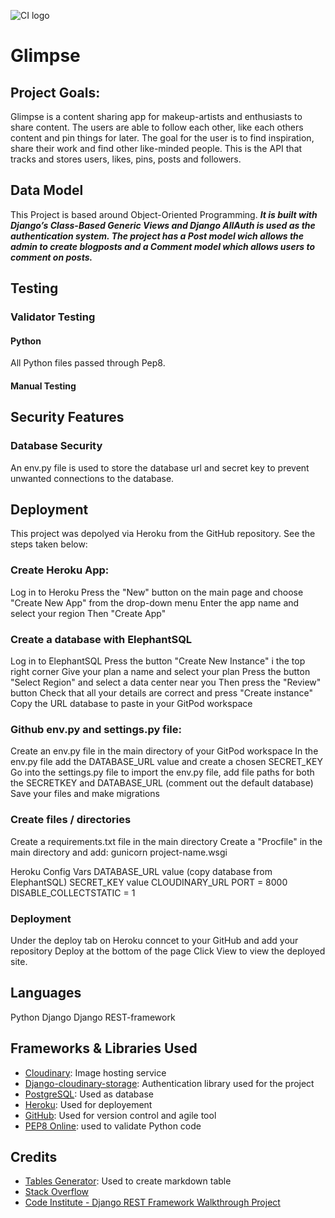 ![CI logo](https://codeinstitute.s3.amazonaws.com/fullstack/ci_logo_small.png)

# Glimpse

## Project Goals:
Glimpse is a content sharing app for makeup-artists and enthusiasts to share content. The users are able to follow each other, like each others content and pin things for later. The goal for the user is to find inspiration, share their work and find other like-minded people. This is the API that tracks and stores users, likes, pins, posts and followers. 

## Data Model
This Project is based around Object-Oriented Programming.
***It is built with Django’s Class-Based Generic Views and Django AllAuth is used as the authentication system.
The project has a Post model wich allows the admin to create blogposts and a Comment model which allows users to comment on posts.***

## Testing

### Validator Testing

#### Python
All Python files passed through Pep8.

#### Manual Testing

## Security Features 

### Database Security
An env.py file is used to store the database url and secret key to prevent unwanted connections to the database.


## Deployment
This project was depolyed via Heroku from the GitHub repository. See the steps taken below:

### Create Heroku App:
Log in to Heroku
Press the "New" button on the main page and choose "Create New App" from the drop-down menu
Enter the app name and select your region
Then "Create App"

### Create a database with ElephantSQL
Log in to ElephantSQL
Press the button "Create New Instance" i the top right corner
Give your plan a name and select your plan
Press the button "Select Region" and select a data center near you
Then press the "Review" button
Check that all your details are correct and press "Create instance"
Copy the URL database to paste in your GitPod workspace

### Github env.py and settings.py file:
Create an env.py file in the main directory of your GitPod workspace
In the env.py file add the DATABASE_URL value and create a chosen SECRET_KEY
Go into the settings.py file to import the env.py file, add file paths for both the SECRETKEY and DATABASE_URL (comment out the default database)
Save your files and make migrations

### Create files / directories
Create a requirements.txt file in the main directory
Create a "Procfile" in the main directory and add: gunicorn project-name.wsgi

Heroku Config Vars
DATABASE_URL value (copy database from ElephantSQL)
SECRET_KEY value
CLOUDINARY_URL
PORT = 8000
DISABLE_COLLECTSTATIC = 1

### Deployment
Under the deploy tab on Heroku conncet to your GitHub and add your repository
Deploy at the bottom of the page
Click View to view the deployed site.

## Languages
Python
Django
Django REST-framework

## Frameworks & Libraries Used
 - [Cloudinary](https://cloudinary.com/): Image hosting service 
 - [Django-cloudinary-storage](https://pypi.org/project/django-cloudinary-storage/): Authentication library used for the project 
 - [PostgreSQL](https://www.postgresql.org/): Used as database
 - [Heroku](https://id.heroku.com/login): Used for deployement
 - [GitHub](https://github.com/): Used for version control and agile tool 
 - [PEP8 Online](http://ww1.pep8online.com/): used to validate Python code
 

## Credits
 - [Tables Generator](https://www.tablesgenerator.com/markdown_tables): Used to create markdown table
 - [Stack Overflow](https://stackoverflow.com/)
 - [Code Institute - Django REST Framework Walkthrough Project](https://github.com/Code-Institute-Solutions/drf-api/tree/ed54af9450e64d71bc4ecf16af0c35d00829a106)


